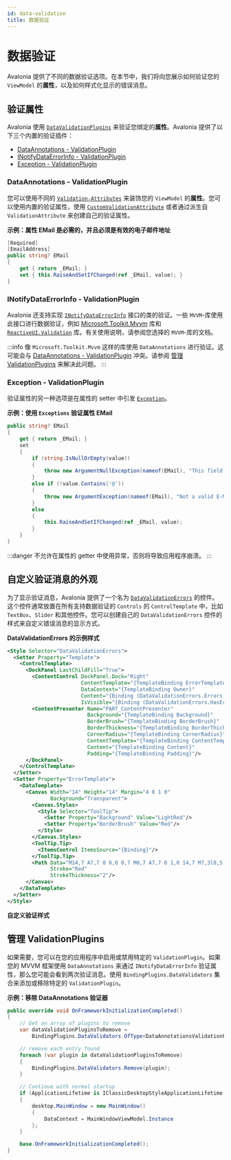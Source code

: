 ```yaml
---
id: data-validation
title: 数据验证
---
```


# 数据验证

Avalonia 提供了不同的数据验证选项。在本节中，我们将向您展示如何验证您的 `ViewModel` 的**属性**，以及如何样式化显示的错误消息。

## 验证属性

Avalonia 使用 [`DataValidationPlugins`](http://reference.avaloniaui.net/api/Avalonia.Data.Core.Plugins/IDataValidationPlugin/) 来验证您绑定的**属性**。Avalonia 提供了以下三个内置的验证插件：

* [DataAnnotations - ValidationPlugin](data-validation.md#dataannotations---validationplugin)
* [INotifyDataErrorInfo - ValidationPlugin](data-validation.md#inotifydataerrorinfo---validationplugin)
* [Exception - ValidationPlugin](data-validation.md#exception---validationplugin)

### DataAnnotations - ValidationPlugin

您可以使用不同的 [`Validation-Attributes`](https://learn.microsoft.com/en-us/dotnet/api/system.componentmodel.dataannotations.validationattribute) 来装饰您的 `ViewModel` 的**属性**。您可以使用内置的验证属性，使用 [`CustomValidationAttribute`](https://learn.microsoft.com/en-us/dotnet/api/system.componentmodel.dataannotations.customvalidationattribute) 或者通过派生自 `ValidationAttribute` 来创建自己的验证属性。

**示例：属性 EMail 是必需的，并且必须是有效的电子邮件地址**

```cs
[Required]
[EmailAddress]
public string? EMail
{
    get { return _EMail; }
    set { this.RaiseAndSetIfChanged(ref _EMail, value); }
}
```

### INotifyDataErrorInfo - ValidationPlugin

Avalonia 还支持实现 [`INotifyDataErrorInfo`](https://learn.microsoft.com/en-us/dotnet/api/system.componentmodel.inotifydataerrorinfo) 接口的类的验证。一些 `MVVM`-库使用此接口进行数据验证，例如 [Microsoft.Toolkit.Mvvm](https://learn.microsoft.com/en-us/windows/communitytoolkit/mvvm/observablevalidator) 库和 [`ReactiveUI.Validation`](https://github.com/reactiveui/ReactiveUI.Validation#inotifydataerrorinfo-support) 库。有关使用说明，请参阅您选择的 `MVVM`-库的文档。

:::info
像 `Microsoft.Toolkit.Mvvm` 这样的库使用 `DataAnnotations` 进行验证。这可能会与 [DataAnnotations - ValidationPlugin](data-validation.md#dataannotations---validationplugin) 冲突。请参阅 [管理 ValidationPlugins](data-validation.md#manage-validationplugins) 来解决此问题。
:::

### Exception - ValidationPlugin

验证属性的另一种选项是在属性的 setter 中引发 [`Exception`](https://learn.microsoft.com/en-us/dotnet/csharp/fundamentals/exceptions/creating-and-throwing-exceptions)。

**示例：使用 `Exceptions` 验证属性 EMail**

```cs
public string? EMail
{
    get { return _EMail; }
    set 
    {
        if (string.IsNullOrEmpty(value))
        {
            throw new ArgumentNullException(nameof(EMail), "This field is required");
        }
        else if (!value.Contains('@'))
        {
            throw new ArgumentException(nameof(EMail), "Not a valid E-Mail-Address");
        }
        else
        { 
            this.RaiseAndSetIfChanged(ref _EMail, value); 
        } 
    }
}
```

:::danger
不允许在属性的 getter 中使用异常，否则将导致应用程序崩溃。
:::

## 自定义验证消息的外观

为了显示验证消息，Avalonia 提供了一个名为 [`DataValidationErrors`](http://reference.avaloniaui.net/api/Avalonia.Controls/DataValidationErrors/) 的控件。这个控件通常放置在所有支持数据验证的 `Controls` 的 `ControlTemplate` 中，比如 `TextBox`、`Slider` 和其他控件。您可以创建自己的 `DataValidationErrors` 控件的样式来自定义错误消息的显示方式。

**DataValidationErrors 的示例样式**

```xml
<Style Selector="DataValidationErrors">
  <Setter Property="Template">
    <ControlTemplate>
      <DockPanel LastChildFill="True">
        <ContentControl DockPanel.Dock="Right"
                        ContentTemplate="{TemplateBinding ErrorTemplate}"
                        DataContext="{TemplateBinding Owner}"
                        Content="{Binding (DataValidationErrors.Errors)}"
                        IsVisible="{Binding (DataValidationErrors.HasErrors)}"/>
        <ContentPresenter Name="PART_ContentPresenter"
                          Background="{TemplateBinding Background}"
                          BorderBrush="{TemplateBinding BorderBrush}"
                          BorderThickness="{TemplateBinding BorderThickness}"
                          CornerRadius="{TemplateBinding CornerRadius}"
                          ContentTemplate="{TemplateBinding ContentTemplate}"
                          Content="{TemplateBinding Content}"
                          Padding="{TemplateBinding Padding}"/>
      </DockPanel>
    </ControlTemplate>
  </Setter>
  <Setter Property="ErrorTemplate">
    <DataTemplate>
      <Canvas Width="14" Height="14" Margin="4 0 1 0" 
              Background="Transparent">
        <Canvas.Styles>
          <Style Selector="ToolTip">
            <Setter Property="Background" Value="LightRed"/>
            <Setter Property="BorderBrush" Value="Red"/>
          </Style>
        </Canvas.Styles>
        <ToolTip.Tip>
          <ItemsControl ItemsSource="{Binding}"/>
        </ToolTip.Tip>
        <Path Data="M14,7 A7,7 0 0,0 0,7 M0,7 A7,7 0 1,0 14,7 M7,3l0,5 M7,9l0,2" 
              Stroke="Red" 
              StrokeThickness="2"/>
      </Canvas>
    </DataTemplate>
  </Setter>
</Style>
```

<!-- ![custom validation style](broken-reference) -->

**自定义验证样式**

## 管理 ValidationPlugins

如果需要，您可以在您的应用程序中启用或禁用特定的 `ValidationPlugin`。如果您的 MVVM 框架使用 `DataAnnotations` 来通过 `INotifyDataErrorInfo` 验证属性，那么您可能会看到两次验证消息。使用 `BindingPlugins.DataValidators` 集合来添加或移除特定的 `ValidationPlugin`。

**示例：移除 DataAnnotations 验证器**

```cs
public override void OnFrameworkInitializationCompleted()
{
    // Get an array of plugins to remove
    var dataValidationPluginsToRemove =
        BindingPlugins.DataValidators.OfType<DataAnnotationsValidationPlugin>().ToArray();

    // remove each entry found
    foreach (var plugin in dataValidationPluginsToRemove)
    {
        BindingPlugins.DataValidators.Remove(plugin);
    }

    // Continue with normal startup
    if (ApplicationLifetime is IClassicDesktopStyleApplicationLifetime desktop)
    {
        desktop.MainWindow = new MainWindow()
        {
            DataContext = MainWindowViewModel.Instance
        };
    }

    base.OnFrameworkInitializationCompleted();
}
```

